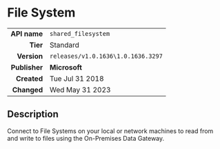 # File System
| | |
|-:|-|
|**API name**|`shared_filesystem`|
|**Tier**|Standard|
|**Version**|`releases/v1.0.1636\1.0.1636.3297`|
|**Publisher**|**Microsoft**|
|**Created**|Tue Jul 31 2018|
|**Changed**|Wed May 31 2023|

## Description
Connect to File Systems on your local or network machines to read from and write to files using the On-Premises Data Gateway.
